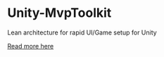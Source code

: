 # Unity-MvpToolkit
Lean architecture for rapid UI/Game setup for Unity

[Read more here](./Documentation~/index.md)